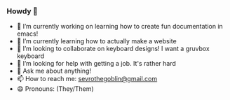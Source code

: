 ### Howdy 👋
- 🔭 I’m currently working on learning how to create fun documentation in emacs!
- 🌱 I’m currently learning how to actually make a website
- 👯 I’m looking to collaborate on keyboard designs! I want a gruvbox keyboard
- 🤔 I’m looking for help with getting a job. It's rather hard
- 💬 Ask me about anything!
- 📫 How to reach me: sevrothegoblin@gmail.com
- 😄 Pronouns: (They/Them)
